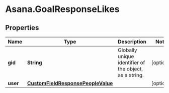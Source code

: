# Asana.GoalResponseLikes

## Properties
Name | Type | Description | Notes
------------ | ------------- | ------------- | -------------
**gid** | **String** | Globally unique identifier of the object, as a string. | [optional] 
**user** | [**CustomFieldResponsePeopleValue**](CustomFieldResponsePeopleValue.md) |  | [optional] 

